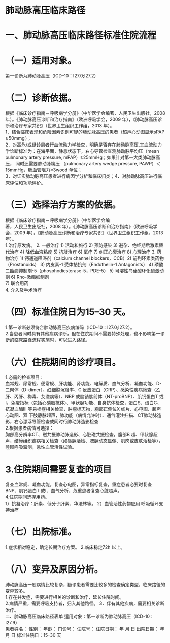 # 肺动脉高压临床路径  
# 一、肺动脉高压临床路径标准住院流程  
# （一）适用对象。  
第一诊断为肺动脉高压（ICD–10：I27.0;I27.2）  
# （二）诊断依据。  
根据《临床诊疗指南－呼吸病学分册》（中华医学会编著，人民卫生出版社，2008 年）。《肺动脉高压诊断和治疗指南》（欧洲呼吸学会，2009 年），《肺动脉高压诊断和治疗专家共识》（世界卫生组织工作组，2013 年）。  
1．结合临床表现和危险因素识别可疑的肺动脉高压的患者（超声心动图显示$\mathrm{sPAP}\!\geqslant\!50\mathrm{mm}\mathrm{g}\,)$；  
2．对高危/或疑诊患者行血流动力学检查，明确是否存在肺动脉高压,其血流动力学诊断标准为：在海平面，静息状态下，右心导管检查测肺动脉平均压（mean pulmonary artery pressure, mPAP）≥25mmHg；如果针对第一大类肺动脉高压， 同时还需要肺动脉楔压 （pulmonary  artery  wedge  pressure, PAWP）＜15mmHg，肺血管阻力≥3wood 单位；  
3．对证实肺动脉高压患者进行病因学分析和临床归类；4．对肺动脉高压进行临床评估和功能评价。  
# （三）选择治疗方案的依据。  
根据《临床诊疗指南－呼吸病学分册》（中华医学会编  
著，人民卫生出版社，2008 年）。《肺动脉高压诊断和治疗指南》（欧洲呼吸学会，2009 年），《肺动脉高压诊断和治疗专家共识》（世界卫生组织工作组，2013 年）。  
1.治疗原发病。 2. 一般治疗 1) 活动和旅行 2)   预防感染  3)   避孕、绝经期后激素替代治疗  4) 降低血液粘度     5)   抗凝治疗  6)   氧疗  7)   纠正心衰治疗  8)   心理治疗  3. 药物治疗  1) 钙通道阻滞剂（calcium channel blockers，CCB）2) 前列环素类药物（Prostanoids） 3)   内皮素-1 受体拮抗剂（Endothelin-1  Antagonists） 4) 磷酸二酯酶抑制剂-5（phosphodiesterase-5，PDE-5） 5) 可溶性鸟苷酸环化酶激动剂 6) Rho-激酶抑制剂  
7) 联合用药  
4. 介入及手术治疗  
# （四）标准住院日为15–30 天。  
1.第一诊断必须符合肺动脉高压疾病编码（ICD-10：I27.0;I27.2）。  
2.当患者同时具有其他疾病诊断，但在住院期间不需要特殊处理，也不影响第一诊断的临床路径流程实施时，可以进入路径。  
# （六）住院期间的诊疗项目。  
1.必需的检查项目：  
血常规、尿常规、便常规、肝功能、肾功能、电解质、血气分析、凝血功能、D-二聚体（D–dimer）、红细胞沉降率、C 反应蛋白（CRP）、感染性疾病筛查（乙肝、丙肝、梅毒、艾滋病等）、NBP 或脑钠肽前体（NT-proBNP）、肌钙蛋白T 或I，免疫指标（包括心磷脂抗体）、甲状腺功能、自身抗体检查，蛋白S、蛋白C、抗凝血酶III 等易栓症相关检查，肿瘤标志物，胸部正侧位X 线片、心电图、超声心动图、双 下肢静脉超声，肺功能（病情允许时）、通气灌注扫描、CT肺动脉造影，右心漂浮导管检查或同时行肺动脉造影检查  
2.根据患者病情可选择：  
胸部高分辨率CT、磁共振肺动脉造影、心脏磁共振检查，腹部B 超、甲状腺超声，结缔组织疾病相关检查（如唇腺活检、腮腺动态显像、肌肉或皮肤活检等），睡眠呼吸监测，急性血管活性试验。  
# 3.住院期间需要复查的项目  
复查血常规、凝血功能，复查心电图，异常指标复查，重症患者必要时复查BNP、肌钙蛋白T 或I、血气分析，危重患者复查心脏超声。  
4.住院期间选择用药。  
1）抗凝治疗：肝素、低分子肝素、华法林等。  2）血管活性药物应用 呼吸循环支持治疗  
# （七）出院标准。  
1.症状相对稳定，确定长期治疗方案。 2.临床稳定72h 以上。  
# （八）变异及原因分析。  
肺动脉高压一般病情比较复杂，疑诊患者需要比较多的检查确定类型，临床路径的变异较多。  
1.存在并发症，需要进行相关的诊断和治疗，延长住院时间。  
2.病情严重，需要呼吸支持者，归入其他路径。 3．伴有其他疾病，需要相关诊断治疗。  
二、肺动脉高压临床路径表单 适用对象：第一诊断为肺动脉高压（ICD-10：I27.9）  
患者姓名：           性别：       年龄：        门诊号：       住院号：       住院日期：    年   月   日   出院日期：   年   月   日    标准住院日：15–30 天  
